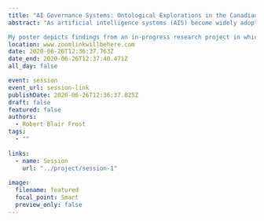 ```yaml
---
title: "AI Governance Systems: Ontological Explorations in the Canadian Context"
abstract: "As artificial intelligence systems (AIS) become widely adopted around the world, potential misuses of AIS pose increased risks of social, political, and economic harms. To mitigate those risks and maximize the benefits of AIS adoption, many governments, private sector firms, and multistakeholder groups have created principles, strategies, and frameworks for governing the design, development, deployment, and use of AIS. At the level of nation-states, nationwide governance of AIS is often practiced through a variety of institutional arrangements, including strategic planning initiatives, policy and regulatory instruments, innovation funding mechanisms, global talent recruitment, and cross-sectoral partnerships. These institutional arrangements extend the macro-institutional scope of national AI strategies such as the Pan-Canadian AI Strategy or China’s New Generation Artificial Intelligence Development Plan into more granular practices of public administration, assembling a versatile toolkit of governance mechanisms from across multiple departments, levels of government, and economic sectors in order to implement strategies for governing AIS. Collectively, these mechanisms for governing AIS within a particular context such as the context of an individual nation-state compose what I call an AI governance system: a set of entities, relations, and capabilities which integrate AI governance phenomena from across many domains such as policy, regulation, law, ethics, standardization, strategy, innovation, commerce, and management into a shared ontology.

My poster depicts findings from an in-progress research project in which I am developing an archetypical ontology for AI governance systems. So far, the project has involved three phases: a comparative analysis of the AI innovation strategies of Canada and China; a literature review of AI ethics frameworks from several industry, government, and multistakeholder sources; and a meta-theoretical analysis of various theoretical perspectives from the literatures on service science, public governance, and institutional theory. My poster synthesizes some of the most significant findings from across these three phases into a preliminary ontology of AI governance systems that characterizes AI governance as a tripartite practice of AI innovation governance, AI service governance, and organizational-institutional governance. The poster illustrates the ontological similarities and differences between AI innovation systems, AI service systems, and organizational-institutional systems, highlighting how the components of these various system ontologies interconnect as components of a functionally distinct AI governance system. The poster also applies this preliminary AI governance system ontology to an analysis of the Canadian AI governance system, describing AI governance in the Canadian context as dependent upon a multicentric network of deliberative actors to implement the institutional changes needed to sustain Canada’s leadership in AI research, achieve national AI innovation and talent recruitment goals, expand Canada’s AI service ecosystem, and position Canada as a global authority on AI ethics, AI policy, and AI standards. My poster describes future directions for this research project, including the continued refinement of an AI governance system ontology through comparative analyses of additional national, international, and multinational-corporate AI governance systems, as well as by extending the ontology into an evaluation framework through an in-depth multi-case study of AI governance practices in organizations of different sizes and in different sectors. "
location: www.zoomlinkwillbehere.com
date: 2020-06-26T12:36:37.763Z
date_end: 2020-06-26T12:37:40.471Z
all_day: false

event: session
event_url: session-link
publishDate: 2020-06-26T12:36:37.825Z
draft: false
featured: false
authors:
  - Robert Blair Frost
tags:
  - ""
  
links:
  - name: Session
    url: "../project/session-1"
  
image:
  filename: featured
  focal_point: Smart
  preview_only: false
---
```

